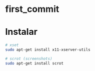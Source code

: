 # first_commit


# Instalar
~~~bash
# xset
sudo apt-get install x11-xserver-utils

# scrot (screenshots)
sudo apt-get install scrot

~~~
